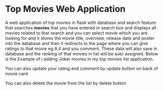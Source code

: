 # Top Movies Web Application

A web application of top movies in flask with database and search feature that searches **movies** that you have entered in search box and displays all movies related to that search and you can select movie which you are looking for and it stores the movie title, overview, release date and poster into the database and then it redirects to the page where you can give ratings to that movie eg 8.4 and you comment. These data will also save in database and the ranking of that movies in list will be auto assigned.
Below is the Example of i adding Joker movies in my top movies list application.

You can also update your rating and comment by update button on back of movie card

You can also delete the movie from the list by delete button 



